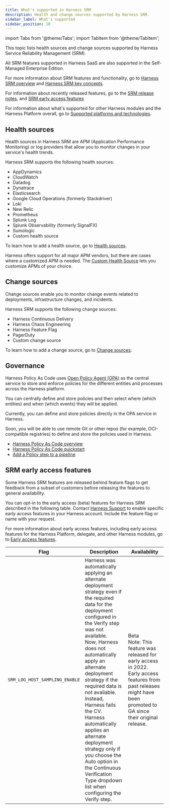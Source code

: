 ```yaml
---
title: What's supported in Harness SRM
description: Health and change sources supported by Harness SRM.
sidebar_label: What's supported
sidebar_position: 10
---
```


import Tabs from '@theme/Tabs';
import TabItem from '@theme/TabItem';

This topic lists health sources and change sources supported by Harness Service Reliability Management (SRM).

All SRM features supported in Harness SaaS are also supported in the Self-Managed Enterprise Edition.

For more information about SRM features and functionality, go to [Harness SRM overview](/docs/service-reliability-management/get-started/overview.md) and [Harness SRM key concepts](/docs/service-reliability-management/get-started/key-concepts).

For information about recently released features, go to the [SRM release notes](/release-notes/service-reliability-management), and [SRM early access features](#srm-early-access-features)

For information about what's supported for other Harness modules and the Harness Platform overall, go to [Supported platforms and technologies](/docs/platform/platform-whats-supported).

## Health sources

Health sources in Harness SRM are APM (Application Performance Monitoring) or log providers that allow you to monitor changes in your service's health trends.

Harness SRM supports the following health sources:

- AppDynamics
- CloudWatch
- Datadog
- Dynatrace
- Elasticsearch
- Google Cloud Operations (formerly Stackdriver)
- Loki
- New Relic
- Prometheus
- Splunk Log
- Splunk Observability (formerly SignalFX)
- Sumologic
- Custom health source

To learn how to add a health source, go to [Health sources](/docs/category/health-sources-catalog).

Harness offers support for all major APM vendors, but there are cases where a customized APM is needed. The [Custom Health Source](../continuous-delivery/verify/configure-cv/health-sources/custom-health-metrics) lets you customize APMs of your choice.

## Change sources

Change sources enable you to monitor change events related to deployments, infrastructure changes, and incidents.

Harness SRM supports the following change sources:

- Harness Continuous Delivery
- Harness Chaos Engineering
- Harness Feature Flag
- PagerDuty
- Custom change source

To learn how to add a change source, go to [Change sources](/docs/category/change-sources-catalog).

## Governance

Harness Policy As Code uses [Open Policy Agent (OPA)](https://www.openpolicyagent.org/) as the central service to store and enforce policies for the different entities and processes across the Harness platform.

You can centrally define and store policies and then select where (which entities) and when (which events) they will be applied.

Currently, you can define and store policies directly in the OPA service in Harness.

Soon, you will be able to use remote Git or other repos (for example, OCI-compatible registries) to define and store the policies used in Harness.

- [Harness Policy As Code overview](/docs/continuous-delivery/x-platform-cd-features/advanced/cd-governance/harness-governance-overview)
- [Harness Policy As Code quickstart](/docs/continuous-delivery/x-platform-cd-features/advanced/cd-governance/harness-governance-quickstart)
- [Add a Policy step to a pipeline](/docs/continuous-delivery/x-platform-cd-features/advanced/cd-governance/add-a-governance-policy-step-to-a-pipeline)

## SRM early access features

Some Harness SRM features are released behind feature flags to get feedback from a subset of customers before releasing the features to general availability.

You can opt-in to the early access (beta) features for Harness SRM described in the following table. Contact [Harness Support](mailto:support@harness.io) to enable specific early access features in your Harness account. Include the feature flag or name with your request.

For more information about early access features, including early access features for the Harness Platform, delegate, and other Harness modules, go to [Early access features](/release-notes/early-access).

| Flag | Description | Availability |
| ---  | ----------- | ------------ |
| `SRM_LOG_HOST_SAMPLING_ENABLE` | Harness was automatically applying an alternate deployment strategy even if the required data for the deployment configured in the Verify step was not available.<br/>Now, Harness does not automatically apply an alternate deployment strategy if the required data is not available. Instead, Harness fails the CV.<br/>Harness automatically applies an alternate deployment strategy only if you choose the Auto option in the Continuous Verification Type dropdown list when configuring the Verify step. | Beta<br/>Note: This feature was released for early access in 2022. Early access features from past releases might have been promoted to GA since their original release. |
